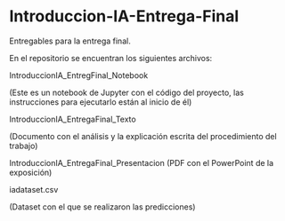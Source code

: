 # Introduccion-IA-Entrega-Final
Entregables para la entrega final.

En el repositorio se encuentran los siguientes archivos:

IntroduccionIA_EntregFinal_Notebook

(Este es un notebook de Jupyter con el código del proyecto, las instrucciones para ejecutarlo están al inicio de él)

IntroduccionIA_EntregaFinal_Texto

(Documento con el análisis y la explicación escrita del procedimiento del trabajo)

IntroduccionIA_EntregaFinal_Presentacion
(PDF con el PowerPoint de la exposición)

iadataset.csv

(Dataset con el que se realizaron las predicciones)

